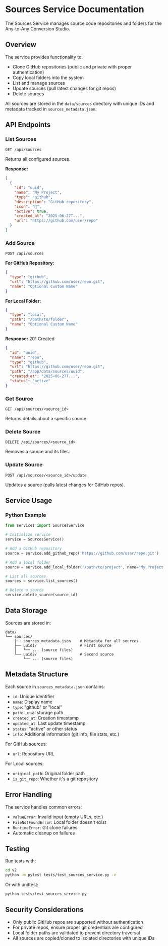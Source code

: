 # Sources Service Documentation

The Sources Service manages source code repositories and folders for the Any-to-Any Conversion Studio.

## Overview

The service provides functionality to:
- Clone GitHub repositories (public and private with proper authentication)
- Copy local folders into the system
- List and manage sources
- Update sources (pull latest changes for git repos)
- Delete sources

All sources are stored in the `data/sources` directory with unique IDs and metadata tracked in `sources_metadata.json`.

## API Endpoints

### List Sources
```
GET /api/sources
```
Returns all configured sources.

**Response:**
```json
[
  {
    "id": "uuid",
    "name": "My Project",
    "type": "github",
    "description": "GitHub repository",
    "icon": "🐙",
    "active": true,
    "created_at": "2025-06-27T...",
    "url": "https://github.com/user/repo"
  }
]
```

### Add Source
```
POST /api/sources
```

**For GitHub Repository:**
```json
{
  "type": "github",
  "url": "https://github.com/user/repo.git",
  "name": "Optional Custom Name"
}
```

**For Local Folder:**
```json
{
  "type": "local",
  "path": "/path/to/folder",
  "name": "Optional Custom Name"
}
```

**Response:** 201 Created
```json
{
  "id": "uuid",
  "name": "repo",
  "type": "github",
  "url": "https://github.com/user/repo.git",
  "path": "/app/data/sources/uuid",
  "created_at": "2025-06-27T...",
  "status": "active"
}
```

### Get Source
```
GET /api/sources/<source_id>
```
Returns details about a specific source.

### Delete Source
```
DELETE /api/sources/<source_id>
```
Removes a source and its files.

### Update Source
```
POST /api/sources/<source_id>/update
```
Updates a source (pulls latest changes for GitHub repos).

## Service Usage

### Python Example
```python
from services import SourcesService

# Initialize service
service = SourcesService()

# Add a GitHub repository
source = service.add_github_repo('https://github.com/user/repo.git')

# Add a local folder
source = service.add_local_folder('/path/to/project', name='My Project')

# List all sources
sources = service.list_sources()

# Delete a source
service.delete_source(source_id)
```

## Data Storage

Sources are stored in:
```
data/
└── sources/
    ├── sources_metadata.json    # Metadata for all sources
    ├── uuid1/                   # First source
    │   └── ... (source files)
    └── uuid2/                   # Second source
        └── ... (source files)
```

## Metadata Structure

Each source in `sources_metadata.json` contains:
- `id`: Unique identifier
- `name`: Display name
- `type`: "github" or "local"
- `path`: Local storage path
- `created_at`: Creation timestamp
- `updated_at`: Last update timestamp
- `status`: "active" or other status
- `info`: Additional information (git info, file stats, etc.)

For GitHub sources:
- `url`: Repository URL

For Local sources:
- `original_path`: Original folder path
- `is_git_repo`: Whether it's a git repository

## Error Handling

The service handles common errors:
- `ValueError`: Invalid input (empty URLs, etc.)
- `FileNotFoundError`: Local folder doesn't exist
- `RuntimeError`: Git clone failures
- Automatic cleanup on failures

## Testing

Run tests with:
```bash
cd v2
python -m pytest tests/test_sources_service.py -v
```

Or with unittest:
```bash
python tests/test_sources_service.py
```

## Security Considerations

- Only public GitHub repos are supported without authentication
- For private repos, ensure proper git credentials are configured
- Local folder paths are validated to prevent directory traversal
- All sources are copied/cloned to isolated directories with unique IDs
